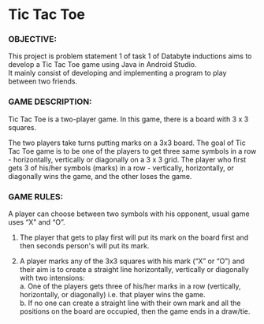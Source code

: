 # Tic Tac Toe

### OBJECTIVE:
This project is problem statement 1 of task 1 of Databyte inductions aims to develop  a Tic Tac Toe game using Java in Android Studio.</br>
It mainly consist of developing and implementing a program to play between two friends.

### GAME DESCRIPTION: 
Tic Tac Toe is a two-player game. In this game, there is a board with 3 x 3 squares.<br/>

The two players take turns putting marks on a 3x3 board. The goal of Tic Tac Toe game is to be one of the players to get three same symbols in a row - horizontally, vertically or diagonally on a 3 x 3 grid.  The player who first gets 3 of his/her symbols (marks) in a row - vertically, horizontally, or diagonally wins the game, and the other loses the game. 

### GAME RULES:
A player can choose between two symbols with his opponent, usual game uses “X” and “O”. 
1.	The player that gets to play first will put its mark on the board first and then seconds person's will put its mark. </br>

2.	A player marks any of the 3x3 squares with his mark (“X” or “O”) and their aim is to create a straight line horizontally, vertically or diagonally with two intensions:<br/>
a.	One of the players gets three of his/her marks in a row (vertically, horizontally, or diagonally) i.e. that player wins the game.<br/>
b.	If no one can create a straight line with their own mark and all the positions on the board are occupied, then the game ends in a  draw/tie.

